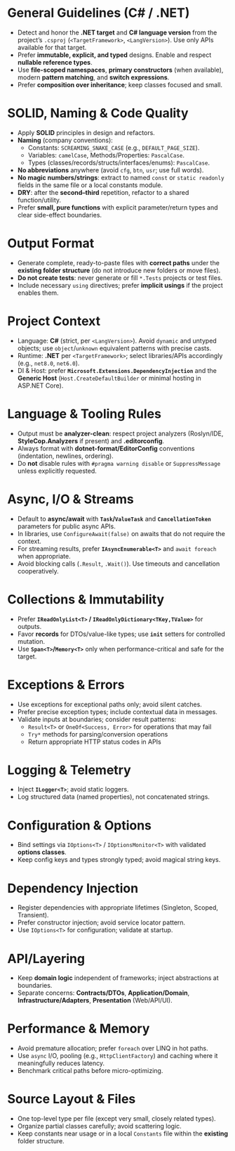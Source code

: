 # General Guidelines (C# / .NET)
- Detect and honor the **.NET target** and **C# language version** from the project’s `.csproj` (`<TargetFramework>`, `<LangVersion>`). Use only APIs available for that target.
- Prefer **immutable, explicit, and typed** designs. Enable and respect **nullable reference types**.
- Use **file-scoped namespaces**, **primary constructors** (when available), modern **pattern matching**, and **switch expressions**.
- Prefer **composition over inheritance**; keep classes focused and small.

# SOLID, Naming & Code Quality
- Apply **SOLID** principles in design and refactors.
- **Naming** (company conventions):
  - Constants: `SCREAMING_SNAKE_CASE` (e.g., `DEFAULT_PAGE_SIZE`).
  - Variables: `camelCase`, Methods/Properties: `PascalCase`.
  - Types (classes/records/structs/interfaces/enums): `PascalCase`.
- **No abbreviations** anywhere (avoid `cfg`, `btn`, `usr`; use full words).
- **No magic numbers/strings**: extract to named `const` or `static readonly` fields in the same file or a local constants module.
- **DRY**: after the **second–third** repetition, refactor to a shared function/utility.
- Prefer **small, pure functions** with explicit parameter/return types and clear side-effect boundaries.

# Output Format
- Generate complete, ready-to-paste files with **correct paths** under the **existing folder structure** (do not introduce new folders or move files).
- **Do not create tests**: never generate or fill `*.Tests` projects or test files.
- Include necessary `using` directives; prefer **implicit usings** if the project enables them.

# Project Context
- Language: **C#** (strict, per `<LangVersion>`). Avoid `dynamic` and untyped objects; use `object`/`unknown` equivalent patterns with precise casts.
- Runtime: **.NET** per `<TargetFramework>`; select libraries/APIs accordingly (e.g., `net8.0`, `net6.0`).
- DI & Host: prefer **`Microsoft.Extensions.DependencyInjection`** and the **Generic Host** (`Host.CreateDefaultBuilder` or minimal hosting in ASP.NET Core).

# Language & Tooling Rules
- Output must be **analyzer-clean**: respect project analyzers (Roslyn/IDE, **StyleCop.Analyzers** if present) and **.editorconfig**.
- Always format with **dotnet-format/EditorConfig** conventions (indentation, newlines, ordering).
- Do **not** disable rules with `#pragma warning disable` or `SuppressMessage` unless explicitly requested.

# Async, I/O & Streams
- Default to **async/await** with **`Task`/`ValueTask`** and **`CancellationToken`** parameters for public async APIs.
- In libraries, use `ConfigureAwait(false)` on awaits that do not require the context.
- For streaming results, prefer **`IAsyncEnumerable<T>`** and `await foreach` when appropriate.
- Avoid blocking calls (`.Result`, `.Wait()`). Use timeouts and cancellation cooperatively.

# Collections & Immutability
- Prefer **`IReadOnlyList<T>` / `IReadOnlyDictionary<TKey,TValue>`** for outputs.
- Favor **records** for DTOs/value-like types; use **`init`** setters for controlled mutation.
- Use **`Span<T>`/`Memory<T>`** only when performance-critical and safe for the target.

# Exceptions & Errors
- Use exceptions for exceptional paths only; avoid silent catches.
- Prefer precise exception types; include contextual data in messages.
- Validate inputs at boundaries; consider result patterns:
  - `Result<T>` or `OneOf<Success, Error>` for operations that may fail
  - `Try*` methods for parsing/conversion operations
  - Return appropriate HTTP status codes in APIs

# Logging & Telemetry
- Inject **`ILogger<T>`**; avoid static loggers.
- Log structured data (named properties), not concatenated strings.

# Configuration & Options
- Bind settings via `IOptions<T>` / `IOptionsMonitor<T>` with validated **options classes**.
- Keep config keys and types strongly typed; avoid magical string keys.

# Dependency Injection
- Register dependencies with appropriate lifetimes (Singleton, Scoped, Transient).
- Prefer constructor injection; avoid service locator pattern.
- Use `IOptions<T>` for configuration; validate at startup.

# API/Layering
- Keep **domain logic** independent of frameworks; inject abstractions at boundaries.
- Separate concerns: **Contracts/DTOs**, **Application/Domain**, **Infrastructure/Adapters**, **Presentation** (Web/API/UI).

# Performance & Memory
- Avoid premature allocation; prefer `foreach` over LINQ in hot paths.
- Use `async` I/O, pooling (e.g., `HttpClientFactory`) and caching where it meaningfully reduces latency.
- Benchmark critical paths before micro-optimizing.

# Source Layout & Files
- One top-level type per file (except very small, closely related types).
- Organize partial classes carefully; avoid scattering logic.
- Keep constants near usage or in a local `Constants` file within the **existing** folder structure.
